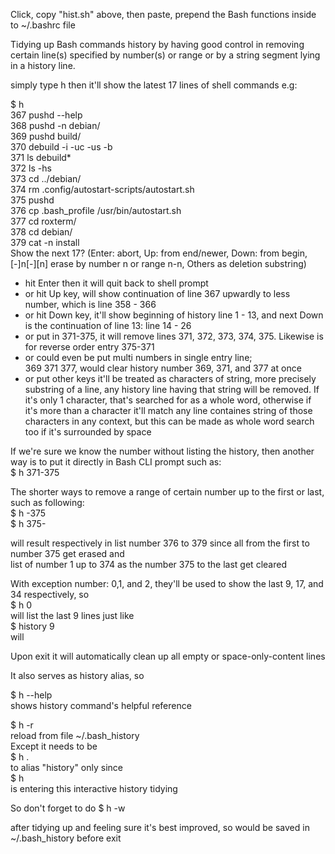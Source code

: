 Click, copy "hist.sh" above, then paste, prepend the Bash functions inside to ~/.bashrc file    

Tidying up Bash commands history by having good control in removing certain line(s) specified by number(s) or range or by a string segment lying in a history line.   

simply type h then it'll show the latest 17 lines of shell commands e.g:   

$ h   
  367  pushd --help   
  368  pushd -n debian/   
  369  pushd  build/   
  370  debuild -i -uc -us -b   
  371  ls debuild*   
  372  ls -hs   
  373  cd ../debian/   
  374  rm .config/autostart-scripts/autostart.sh   
  375  pushd   
  376  cp .bash_profile /usr/bin/autostart.sh   
  377  cd roxterm/   
  378  cd debian/   
  379  cat -n install   
Show the next 17? (Enter: abort, Up: from end/newer, Down: from begin, [-]n[-][n] erase by number n or range n-n, Others as deletion substring)   

- hit Enter then it will quit back to shell prompt   
- or hit Up key, will show continuation of line 367 upwardly to less number, which is line 358 - 366   
- or hit Down key, it'll show beginning of history line 1 - 13, and next Down is the continuation of line 13: line 14 - 26   
- or put in 371-375, it will remove lines 371, 372, 373, 374, 375. Likewise is for reverse order entry 375-371   
- or could even be put multi numbers in single entry line;   
369 371 377, would clear history number 369, 371, and 377 at once   
- or put other keys it'll be treated as characters of string, more precisely substring of a line, any history line having that string will be removed. If it's only 1 character, that's searched for as a whole word, otherwise if it's more than a character it'll match any line containes string of those characters in any context, but this can be made as whole word search too if it's surrounded by space   

If we're sure we know the number without listing the history, then another way is to put it directly in Bash CLI prompt such as:   
$ h 371-375   

The shorter ways to remove a range of certain number up to the first or last, such as following:   
$ h -375   
$ h 375-   

will result respectively in list number 376 to 379 since all from the first to number 375 get erased and   
list of number 1 up to 374 as the number 375 to the last get cleared   

With exception number: 0,1, and 2, they'll be used to show the last 9, 17, and 34 respectively, so   
$ h 0    
will list the last 9 lines just like   
$ history 9   
will   
  
Upon exit it will automatically clean up all empty or space-only-content lines   

It also serves as history alias, so   

$ h --help   
shows history command's helpful reference

$ h -r   
reload from file ~/.bash_history   
Except it needs to be   
$ h .   
to alias "history" only since   
$ h   
is entering this interactive history tidying   

So don't forget to do
$ h -w

after tidying up and feeling sure it's best improved, so would be saved in ~/.bash_history before exit
